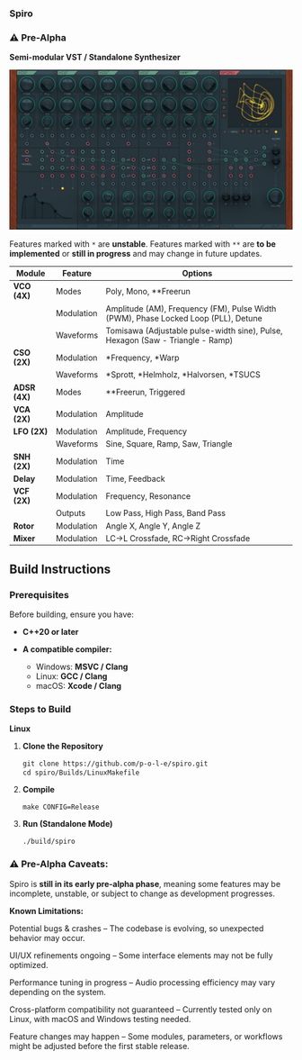 

### Spiro
### **⚠️ Pre-Alpha**

**Semi-modular VST / Standalone Synthesizer**

![UI](./Source/assets/screen_a.jpg)


Features marked with `*` are **unstable**.
Features marked with `**` are **to be implemented** or **still in progress** and may change in future updates.

|Module|Feature|Options| 
|-|-|-|
|**VCO (4X)**   | Modes         | Poly, Mono, **Freerun | 
|               | Modulation    | Amplitude (AM), Frequency (FM), Pulse Width (PWM), Phase Locked Loop (PLL), Detune |
|               | Waveforms     | Tomisawa (Adjustable pulse-width sine), Pulse, Hexagon (Saw - Triangle - Ramp) |
|**CSO (2X)**   | Modulation    | *Frequency, *Warp |
|               | Waveforms     | *Sprott, *Helmholz, *Halvorsen, *TSUCS |
|**ADSR (4X)**  | Modes         | **Freerun, Triggered |
|**VCA (2X)**   | Modulation    | Amplitude |
|**LFO (2X)**   | Modulation    | Amplitude, Frequency |
|               | Waveforms     | Sine, Square, Ramp, Saw, Triangle |
|**SNH (2X)**	| Modulation  	| Time |
|  **Delay**	| Modulation 	| Time, Feedback |
|**VCF (2X)**	| Modulation 	| Frequency, Resonance |
|				| Outputs		| Low Pass, High Pass, Band Pass |
|**Rotor** 		| Modulation 	| Angle X, Angle Y, Angle Z |
|**Mixer**		| Modulation 	| LC->L Crossfade, RC->Right Crossfade |


##  Build Instructions

### **Prerequisites**

Before building, ensure you have:

-   **C++20 or later**

-   **A compatible compiler:**
    
    -   Windows: **MSVC / Clang**
    -   Linux: **GCC / Clang**
    -   macOS: **Xcode / Clang**
        

### **Steps to Build**
**Linux**
1.  **Clone the Repository**
    ```
    git clone https://github.com/p-o-l-e/spiro.git
    cd spiro/Builds/LinuxMakefile
    ```
3.  **Compile** 
    ```
    make CONFIG=Release
    
    ```
4.  **Run (Standalone Mode)**
    ```
    ./build/spiro
    
    ```

### **⚠️ Pre-Alpha Caveats:**

Spiro is **still in its early pre-alpha phase**, meaning some features may be incomplete, unstable, or subject to change as development progresses.

**Known Limitations:**

Potential bugs & crashes – The codebase is evolving, so unexpected behavior may occur.

UI/UX refinements ongoing – Some interface elements may not be fully optimized.

Performance tuning in progress – Audio processing efficiency may vary depending on the system.

Cross-platform compatibility not guaranteed – Currently tested only on Linux, with macOS and Windows testing needed.

Feature changes may happen – Some modules, parameters, or workflows might be adjusted before the first stable release.

